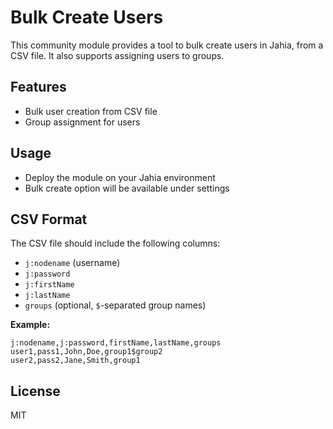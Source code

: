 # Bulk Create Users

This community module provides a tool to bulk create users in Jahia, from a CSV file. It also supports assigning users to groups.

## Features

- Bulk user creation from CSV file
- Group assignment for users

## Usage

- Deploy the module on your Jahia environment
- Bulk create option will be available under settings

## CSV Format

The CSV file should include the following columns:

- `j:nodename` (username)
- `j:password`
- `j:firstName`
- `j:lastName`
- `groups` (optional, `$`-separated group names)

**Example:**
```
j:nodename,j:password,firstName,lastName,groups
user1,pass1,John,Doe,group1$group2
user2,pass2,Jane,Smith,group1
```

## License
MIT
